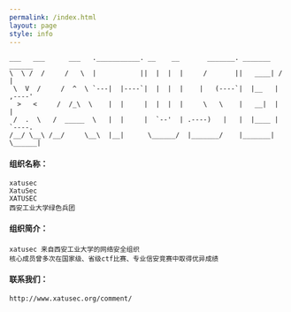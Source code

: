 ```yaml
---
permalink: /index.html
layout: page
style: info
---
```


    ___   ___      ___   .___________. __    __       _______. _______   ______ 
    \  \ /  /     /   \  |           ||  |  |  |     /       ||   ____| /      |
     \  V  /     /  ^  \ `---|  |----`|  |  |  |    |   (----`|  |__   |  ,----'
      >   <     /  /_\  \    |  |     |  |  |  |     \   \    |   __|  |  |     
     /  .  \   /  _____  \   |  |     |  `--'  | .----)   |   |  |____ |  `----.
    /__/ \__\ /__/     \__\  |__|      \______/  |_______/    |_______| \______|

#### 组织名称：
    xatusec   
    XatuSec   
    XATUSEC   
    西安工业大学绿色兵团   

#### 组织简介：
    xatusec 来自西安工业大学的网络安全组织   
    核心成员曾多次在国家级、省级ctf比赛、专业信安竞赛中取得优异成绩  
    
#### 联系我们：
    http://www.xatusec.org/comment/